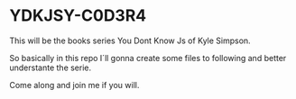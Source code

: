 # YDKJSY-C0D3R4
This will be the books series You Dont Know Js of Kyle Simpson.

So basically in this repo I´ll gonna create some files to following and better understante the serie.

Come along and join me if you will. 
